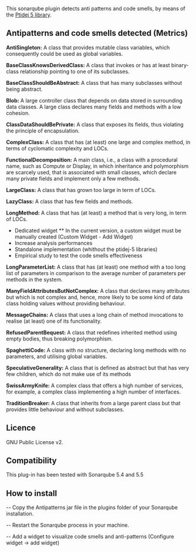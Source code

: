 This sonarqube plugin detects anti patterns and code smells, by means of the [Ptidej 5 library](https://bitbucket.org/ptidejteam/ptidej-5).

## Antipatterns and code smells detected (Metrics)

**AntiSingleton:** A class that provides mutable class variables, which consequently could be used as global variables.

**BaseClassKnowsDerivedClass:** A class that invokes or has at least binary-class relationship pointing to one of its subclasses.

**BaseClassShouldBeAbstract:** A class that has many subclasses without being abstract.

**Blob:** A large controller class that depends on data stored in surrounding data classes. A large class declares many fields and methods with a low cohesion.

**ClassDataShouldBePrivate:** A class that exposes its fields, thus violating the principle of encapsulation.

**ComplexClass:** A class that has (at least) one large and complex method, in terms of cyclomatic complexity and LOCs.

**FunctionalDecomposition:** A main class, i.e., a class with a procedural name, such as Compute or Display, in which inheritance and polymorphism are scarcely used, that is associated with small classes, which declare many private fields and implement only a few methods.

**LargeClass:** A class that has grown too large in term of LOCs.

**LazyClass:** A class that has few fields and methods.

**LongMethod:** A class that has (at least) a method that is very long, in term of LOCs.

* Dedicated widget
**  In the current version, a custom widget must be manually created (Custom Widget - Add Widget) 
* Increase analysis performances 
* Standalone implementation (whithout the ptidej-5 libraries) 
* Empirical study to test the code smells effectiveness 

**LongParameterList:** A class that has (at least) one method with a too long list of parameters in comparison to the average number of parameters per methods in the system.

**ManyFieldAttributesButNotComplex:** A class that declares many attributes but which is not complex and, hence, more likely to be some kind of data class holding values without providing behaviour.

**MessageChains:** A class that uses a long chain of method invocations to realise (at least) one of its functionality.

**RefusedParentBequest:** A class that redefines inherited method using empty bodies, thus breaking polymorphism.

**SpaghettiCode:** A class with no structure, declaring long methods with no parameters, and utilising global variables.

**SpeculativeGenerality:** A class that is defined as abstract but that has very few children, which do not make use of its methods

**SwissArmyKnife:** A complex class that offers a high number of services, for example, a complex class implementing a high number of interfaces.

**TraditionBreaker:** A class that inherits from a large parent class but that provides little behaviour and without subclasses.

##  Licence

GNU Public License v2.

##  Compatibility
This plug-in has been tested with Sonarqube 5.4 and 5.5

##  How to install

-- Copy the Antipatterns jar file in the plugins folder of your Sonarqube installation.

-- Restart the Sonarqube process in your machine.

-- Add a widget to visualize code smells and anti-patterns (Configure widget -> add widget)






